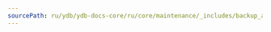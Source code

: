 ```yaml
---
sourcePath: ru/ydb/ydb-docs-core/ru/core/maintenance/_includes/backup_and_recovery/cli_overlay.md
---
```

